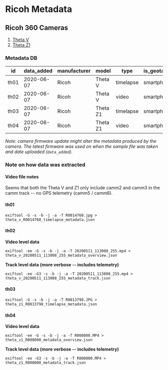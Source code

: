 # Ricoh Metadata

## Ricoh 360 Cameras

1. [Theta V](https://theta360.com/en/about/theta/v.html)
2. [Theta Z1](https://theta360.com/en/about/theta/z1.html)

### Metadata DB

| id  | data_added  | manufacturer  | model  | type  | is_geotagged_by_cam  | sample_file  |
|---|---|---|---|---|---|---|
| th01  | 2020-06-07  | Ricoh  | Theta V  | timelapse  | smartphone  | [LINK](https://drive.google.com/file/d/1_l1CxBeTv1Qp8u58QWQq3Bckgy2S_kgW/view?usp=sharing)   |
| th02  | 2020-06-07  | Ricoh  | Theta V  | video  | smartphone  | [LINK](https://drive.google.com/file/d/1-izVfxpsyrj7-Yz3-dziZ_QRmgWBYlaB/view?usp=sharing)   |
| th03  | 2020-06-07  | Ricoh  | Theta Z1  | timelapse  | smartphone  | [LINK](https://drive.google.com/open?id=14mvsO5b--XJvtyzkeGp7dmribRNGkloT)   |
| th04  | 2020-06-07  | Ricoh  | Theta Z1  | video  | smartphone  | [LINK](https://drive.google.com/open?id=1MsLyahfjbDZTXRBgSBVo22UcHe5X1miwT)

_Note: camera firmware update might alter the metadata produced by the camera. The latest firmware was used on when the sample file was taken and date uploaded (`data_added`)._

### Note on how data was extracted

#### Video file notes

Seems that both the Theta V and Z1 only include camm2 and camm3 in the camm track -- no GPS telemetry (camm5 / camm6).

#### th01

```
exiftool -G -s -b -j -a -T R0014760.jpg > theta_v_R0014760_timelapse_metadata.json
```

#### th02

**Video level data**

```
exiftool -ee -G -s -b -j -a -T 20200511_113008_255.mp4 > theta_v_20200511_113008_255_metadata_overview.json
```

**Track level data (more verbose -- includes telemetry)**

```
exiftool -ee -G3 -s -b -j -a -T 20200511_113008_255.mp4 > theta_v_20200511_113008_255_metadata_track.json
```

#### th03

```
exiftool -G -s -b -j -a -T R0013798.JPG > theta_z1_R0013798_timelapse_metadata.json
```

#### th04

**Video level data**

```
exiftool -ee -G -s -b -j -a -T R008000.MP4 > theta_z1_R008000_metadata_overview.json
```

**Track level data (more verbose -- includes telemetry)**

```
exiftool -ee -G3 -s -b -j -a -T R008000.MP4 > theta_z1_R008000_metadata_track.json
```